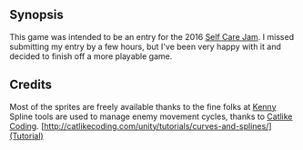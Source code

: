 ## Synopsis

This game was intended to be an entry for the 2016 [Self Care Jam](https://itch.io/jam/self-care-jam). I missed submitting my entry by a few hours, but I've been very happy with it and decided to finish off a more playable game.

## Credits

Most of the sprites are freely available thanks to the fine folks at [Kenny](http://kenney.nl/)
Spline tools are used to manage enemy movement cycles, thanks to [Catlike Coding](http://catlikecoding.com/).
[http://catlikecoding.com/unity/tutorials/curves-and-splines/](Tutorial)
